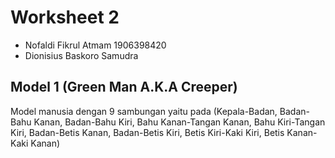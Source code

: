 # Worksheet 2

- Nofaldi Fikrul Atmam 1906398420
- Dionisius Baskoro Samudra

## Model 1 (Green Man A.K.A Creeper)

Model manusia dengan 9 sambungan yaitu pada (Kepala-Badan, Badan-Bahu Kanan, Badan-Bahu Kiri, Bahu Kanan-Tangan Kanan, Bahu Kiri-Tangan Kiri, Badan-Betis Kanan, Badan-Betis Kiri, Betis Kiri-Kaki Kiri, Betis Kanan-Kaki Kanan)
